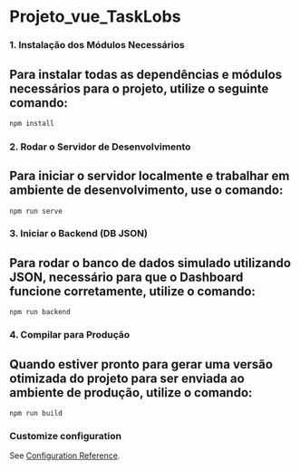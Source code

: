 # Projeto_vue_TaskLobs

### 1. Instalação dos Módulos Necessários
## Para instalar todas as dependências e módulos necessários para o projeto, utilize o seguinte comando:
```bash
npm install
```

### 2. Rodar o Servidor de Desenvolvimento
## Para iniciar o servidor localmente e trabalhar em ambiente de desenvolvimento, use o comando:
```
npm run serve
```

### 3. Iniciar o Backend (DB JSON)
## Para rodar o banco de dados simulado utilizando JSON, necessário para que o Dashboard funcione corretamente, utilize o comando:
```
npm run backend
```

### 4. Compilar para Produção
## Quando estiver pronto para gerar uma versão otimizada do projeto para ser enviada ao ambiente de produção, utilize o comando:
```
npm run build
```

### Customize configuration
See [Configuration Reference](https://cli.vuejs.org/config/).
